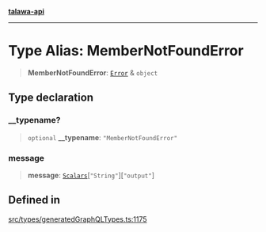 [**talawa-api**](../../../README.md)

***

# Type Alias: MemberNotFoundError

> **MemberNotFoundError**: [`Error`](Error.md) & `object`

## Type declaration

### \_\_typename?

> `optional` **\_\_typename**: `"MemberNotFoundError"`

### message

> **message**: [`Scalars`](Scalars.md)\[`"String"`\]\[`"output"`\]

## Defined in

[src/types/generatedGraphQLTypes.ts:1175](https://github.com/Suyash878/talawa-api/blob/e4413cec641a837926071678fed3c7f67234e31e/src/types/generatedGraphQLTypes.ts#L1175)
